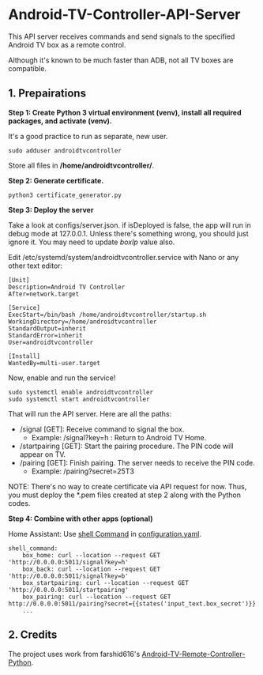 # Android-TV-Controller-API-Server

This API server receives commands and send signals to the specified Android TV box as a remote control. 

Although it's known to be much faster than ADB, not all TV boxes are compatible. 

## 1. Prepairations
**Step 1: Create Python 3 virtual environment (venv), install all required packages, and activate (venv).**

It's a good practice to run as separate, new user. 

```
sudo adduser androidtvcontroller
```

Store all files in **/home/androidtvcontroller/**. 

**Step 2: Generate certificate.**

```
python3 certificate_generator.py
```

**Step 3: Deploy the server**

Take a look at configs/server.json. if isDeployed is false, the app will run in debug mode at 127.0.0.1. Unless there's something wrong, you should just ignore it. You may need to update *boxIp* value also. 

Edit /etc/systemd/system/androidtvcontroller.service with Nano or any other text editor: 

```
[Unit]
Description=Android TV Controller
After=network.target

[Service]
ExecStart=/bin/bash /home/androidtvcontroller/startup.sh
WorkingDirectory=/home/androidtvcontroller
StandardOutput=inherit
StandardError=inherit
User=androidtvcontroller

[Install]
WantedBy=multi-user.target
```

Now, enable and run the service!

```
sudo systemctl enable androidtvcontroller
sudo systemctl start androidtvcontroller
```

That will run the API server. Here are all the paths: 

- /signal [GET]: Receive command to signal the box. 
    - Example: /signal?key=h : Return to Android TV Home. 
- /startpairing [GET]: Start the pairing procedure. The PIN code will appear on TV. 
- /pairing [GET]: Finish pairing. The server needs to receive the PIN code. 
    - Example: /pairing?secret=25T3

NOTE: There's no way to create certificate via API request for now. Thus, you must deploy the *.pem files created at step 2 along with the Python codes. 

**Step 4: Combine with other apps (optional)**

Home Assistant: Use [shell Command](https://www.home-assistant.io/integrations/shell_command/) in [configuration.yaml](https://www.home-assistant.io/docs/configuration/). 

```
shell_command:
    box_home: curl --location --request GET 'http://0.0.0.0:5011/signal?key=h'
    box_back: curl --location --request GET 'http://0.0.0.0:5011/signal?key=b'
    box_startpairing: curl --location --request GET 'http://0.0.0.0:5011/startpairing'
    box_pairing: curl --location --request GET http://0.0.0.0:5011/pairing?secret={{states('input_text.box_secret')}}
    ...
```

## 2. Credits

The project uses work from farshid616's [Android-TV-Remote-Controller-Python](https://github.com/farshid616/Android-TV-Remote-Controller-Python). 
